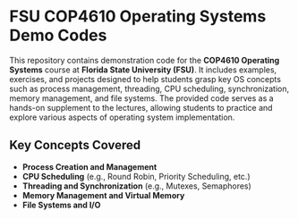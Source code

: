 # FSU COP4610 Operating Systems Demo Codes

This repository contains demonstration code for the **COP4610 Operating Systems** course at **Florida State University (FSU)**. It includes examples, exercises, and projects designed to help students grasp key OS concepts such as process management, threading, CPU scheduling, synchronization, memory management, and file systems. The provided code serves as a hands-on supplement to the lectures, allowing students to practice and explore various aspects of operating system implementation.

## Key Concepts Covered

- **Process Creation and Management**
- **CPU Scheduling** (e.g., Round Robin, Priority Scheduling, etc.)
- **Threading and Synchronization** (e.g., Mutexes, Semaphores)
- **Memory Management and Virtual Memory**
- **File Systems and I/O**
